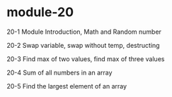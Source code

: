 # module-20

20-1 Module Introduction, Math and Random number

20-2 Swap variable, swap without temp, destructing

20-3 Find max of two values, find max of three values

20-4 Sum of all numbers in an array

20-5 Find the largest element of an array
